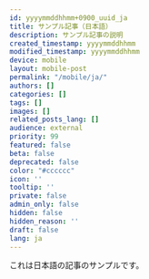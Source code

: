 ```yaml
---
id: yyyymmddhhmm+0900_uuid_ja
title: サンプル記事（日本語）
description: サンプル記事の説明
created_timestamp: yyyymmddhhmm
modified_timestamp: yyyymmddhhmm
device: mobile
layout: mobile-post
permalink: "/mobile/ja/"
authors: []
categories: []
tags: []
images: []
related_posts_lang: []
audience: external
priority: 99
featured: false
beta: false
deprecated: false
color: "#cccccc"
icon: ''
tooltip: ''
private: false
admin_only: false
hidden: false
hidden_reason: ''
draft: false
lang: ja
---
```


これは日本語の記事のサンプルです。

